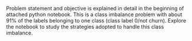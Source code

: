 Problem statement and objective is explained in detail in the beginning of attached python notebook.
This is a class imbalance problem with about 91% of the labels belonging to one class (class label 0/not churn).
Explore the notebook to study the strategies adopted to handle this class imbalance.
